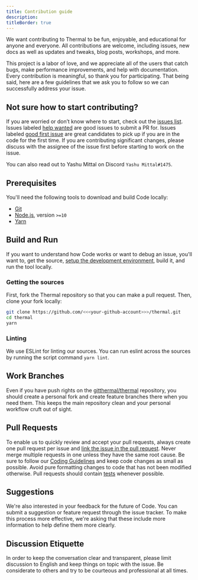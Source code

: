 ```yaml
---
title: Contribution guide
description:
titleBorder: true
---
```


We want contributing to Thermal to be fun, enjoyable, and educational for anyone and everyone. All contributions are welcome, including issues, new docs as well as updates and tweaks, blog posts, workshops, and more.

This project is a labor of love, and we appreciate all of the users that catch bugs, make performance improvements, and help with documentation. Every contribution is meaningful, so thank you for participating. That being said, here are a few guidelines that we ask you to follow so we can successfully address your issue.

## Not sure how to start contributing?

If you are worried or don’t know where to start, check out the [issues list](http://github.com/gitthermal/thermal/issues/). Issues labeled [help wanted](https://github.com/gitthermal/thermal/issues?q=is%3Aopen+is%3Aissue+label%3A%22help+wanted%22) are good issues to submit a PR for. Issues labeled [good first issue](https://github.com/gitthermal/thermal/issues?q=is%3Aopen+is%3Aissue+label%3A%22good+first+issue%22) are great candidates to pick up if you are in the code for the first time. If you are contributing significant changes, please discuss with the assignee of the issue first before starting to work on the issue.

You can also read out to Yashu Mittal on Discord `Yashu Mittal#1475`.

## Prerequisites

You'll need the following tools to download and build Code locally:

- [Git](https://git-scm.com)
- [Node.js](https://nodejs.org), version `>=10`
- [Yarn](https://yarnpkg.com)

## Build and Run

If you want to understand how Code works or want to debug an issue, you'll want to, get the source, [setup the development environment](./development-environment), build it, and run the tool locally.

### Getting the sources

First, fork the Thermal repository so that you can make a pull request. Then, clone your fork locally:

```sh
git clone https://github.com/<<<your-github-account>>>/thermal.git
cd thermal
yarn
```

### Linting

We use ESLint for linting our sources. You can run eslint across the sources by running the script command `yarn lint`.

## Work Branches

Even if you have push rights on the [gitthermal/thermal](https://github.com/gitthermal/thermal) repository, you should create a personal fork and create feature branches there when you need them. This keeps the main repository clean and your personal workflow cruft out of sight.

## Pull Requests

To enable us to quickly review and accept your pull requests, always create one pull request per issue and [link the issue in the pull request](https://github.com/blog/957-introducing-issue-mentions). Never merge multiple requests in one unless they have the same root cause. Be sure to follow our [Coding Guidelines](/contribute/coding-guidelines/) and keep code changes as small as possible. Avoid pure formatting changes to code that has not been modified otherwise. Pull requests should contain [tests](https://github.com/gitthermal/thermal/issues/26) whenever possible.

## Suggestions

We're also interested in your feedback for the future of Code. You can submit a suggestion or feature request through the issue tracker. To make this process more effective, we're asking that these include more information to help define them more clearly.

## Discussion Etiquette

In order to keep the conversation clear and transparent, please limit discussion to English and keep things on topic with the issue. Be considerate to others and try to be courteous and professional at all times.
